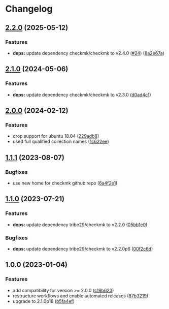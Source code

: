 # Changelog

## [2.2.0](https://github.com/rolehippie/cmkagent/compare/v2.1.0...v2.2.0) (2025-05-12)


### Features

* **deps:** update dependency checkmk/checkmk to v2.4.0 ([#24](https://github.com/rolehippie/cmkagent/issues/24)) ([8a2e67a](https://github.com/rolehippie/cmkagent/commit/8a2e67a1d0b40549dd3d0b849c42ff04d50d9a23))

## [2.1.0](https://github.com/rolehippie/cmkagent/compare/v2.0.0...v2.1.0) (2024-05-06)


### Features

* **deps:** update dependency checkmk/checkmk to v2.3.0 ([d0ad4c1](https://github.com/rolehippie/cmkagent/commit/d0ad4c1907c96fffc4bc78cfae0dc9360d234b05))

## [2.0.0](https://github.com/rolehippie/cmkagent/compare/v1.1.1...v2.0.0) (2024-02-12)


### Features

* drop support for ubuntu 18.04 ([229adb8](https://github.com/rolehippie/cmkagent/commit/229adb889f333ca194192e852d57257874b28ee0))
* used full qualified collection names ([1c622ee](https://github.com/rolehippie/cmkagent/commit/1c622eea7c0bfaf743989344a80c7a78118fac2d))

## [1.1.1](https://github.com/rolehippie/cmkagent/compare/v1.1.0...v1.1.1) (2023-08-07)


### Bugfixes

* use new home for checkmk github repo ([6a4f2e1](https://github.com/rolehippie/cmkagent/commit/6a4f2e1139fd4ca470cb5ca5c9944fcd25bc368a))

## [1.1.0](https://github.com/rolehippie/cmkagent/compare/v1.0.0...v1.1.0) (2023-07-21)


### Features

* **deps:** update dependency tribe29/checkmk to v2.2.0 ([05bb1e0](https://github.com/rolehippie/cmkagent/commit/05bb1e0e40d98725ff7efd2908c9625dbf2dc5ae))


### Bugfixes

* **deps:** update dependency tribe29/checkmk to v2.2.0p6 ([00f2c6d](https://github.com/rolehippie/cmkagent/commit/00f2c6dcc748c03bf0a17b86f76e2effb38f7b3c))

## 1.0.0 (2023-01-04)


### Features

* add compatibility for version >= 2.0.0 ([c19b623](https://github.com/rolehippie/cmkagent/commit/c19b623c71cc2e0c38570cad5305a979c5d131df))
* restructure workflows and enable automated releases ([87b3219](https://github.com/rolehippie/cmkagent/commit/87b32199c28dc0dcb0edd108cdf5b52596318ba8))
* upgrade to 2.1.0p18 ([b5fa4ef](https://github.com/rolehippie/cmkagent/commit/b5fa4ef4d51b1ebeb2124db8da4e15fee466d82f))
